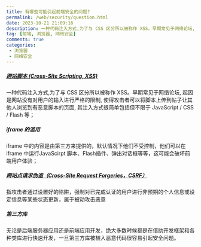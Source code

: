```yaml
---
title: 有哪些可能引起前端安全的问题?
permalink: /web/security/question.html
date: 2023-10-21 21:09:16
description: ⼀种代码注⼊⽅式,为了与 CSS 区分所以被称作 XSS。早期常⻅于⽹络论坛, 起因是⽹站没有对⽤户的输⼊进⾏严格的限制, 使得攻击者可以将脚本上传到帖⼦让其他⼈浏览到有恶意脚本的⻚⾯, 其注⼊⽅式很简单包括但不限于 JavaScript / CSS / Flash 等。
tag: [前端, 浏览器, 网络安全]
comments: true
categories: 
 - 浏览器
 - 网络安全
---
```


##### [跨站脚本 (Cross-Site Scripting, XSS)](https://blog.csdn.net/qq_35490191/article/details/132212266)

⼀种代码注⼊⽅式,为了与 CSS 区分所以被称作 XSS。早期常⻅于⽹络论坛, 起因是⽹站没有对⽤户的输⼊进⾏严格的限制, 使得攻击者可以将脚本上传到帖⼦让其他⼈浏览到有恶意脚本的⻚⾯, 其注⼊⽅式很简单包括但不限于 JavaScript / CSS / Flash 等；

##### iframe 的滥⽤
iframe 中的内容是由第三⽅来提供的，默认情况下他们不受控制，他们可以在 iframe 中运⾏JavaScirpt 脚本、Flash插件、弹出对话框等等，这可能会破坏前端⽤户体验；

##### [跨站点请求伪造（Cross-Site Request Forgeries，CSRF）](https://blog.csdn.net/qq_35490191/article/details/132220538)

指攻击者通过设置好的陷阱，强制对已完成认证的⽤户进⾏⾮预期的个⼈信息或设定信息等某些状态更新，属于被动攻击恶意

##### 第三⽅库

⽆论是后端服务器应⽤还是前端应⽤开发，绝⼤多数时候都是在借助开发框架和各种类库进⾏快速开发，⼀旦第三⽅库被植⼊恶意代码很容易引起安全问题。